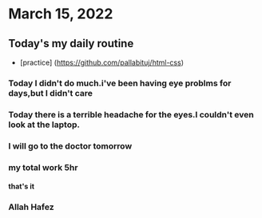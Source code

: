 # March 15, 2022
## Today's my daily routine
* [practice] (https://github.com/pallabituj/html-css)
### Today I didn't do much.i've been having eye problms for days,but I didn't care
### Today there is a terrible headache for the eyes.I couldn't even look at the laptop.
### I will go to the doctor tomorrow
### my total work 5hr
#### that's it
### Allah Hafez
